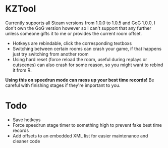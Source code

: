 # KZTool

Currently supports all Steam versions from 1.0.0 to 1.0.5 and GoG 1.0.0, I don't own the GoG version however so I can't support that any further unless someone gifts it to me or provides the current room offset.

* Hotkeys are rebindable, click the corresponding textboxs
* Switching between certain rooms can crash your game, if that happens just try switching from another room
* Using hard reset (force reload the room, useful during replays or cutscenes) can also crash for some reason, so you might want to rebind it from R.

**Using this on speedrun mode can mess up your best time records!** Be careful with finishing stages if they're important to you.

# Todo

* Save hotkeys
* Force speedrun stage timer to something high to prevent fake best time records
* Add offsets to an embedded XML list for easier maintenance and cleaner code
